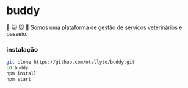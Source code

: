 # buddy
:dog: :cat: :mouse: :hamster:
Somos uma plataforma de gestão de serviços veterinários e passeio.

### instalação

```bash
git clone https://github.com/otallyto/buddy.git
cd buddy
npm install
npm start
```